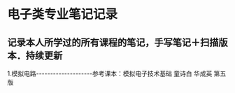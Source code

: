# 电子类专业笔记记录

## 记录本人所学过的所有课程的笔记，手写笔记＋扫描版本．持续更新

1.模拟电路--------------------参考课本：模拟电子技术基础 童诗白 华成英 第五版
